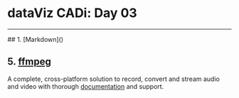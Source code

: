# dataViz CADi: Day 03

<hr>
## 1. [Markdown]()



## 5. [ffmpeg](https://www.ffmpeg.org/)

A complete, cross-platform solution to record, convert and stream audio and video with thorough <a href="https://www.ffmpeg.org/documentation.html">documentation</a> and support.
